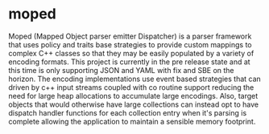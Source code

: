 # moped
Moped (Mapped Object parser emitter Dispatcher) is a parser framework that uses policy and traits base strategies to provide custom mappings to complex C++ classes so that they may be easily populated by a variety of encoding formats. This project is currently in the pre release state and at this time is only supporting JSON and YAML with fix and SBE on the horizon. The encoding implementations use event based strategies that can driven by c++ input streams coupled with co routine support reducing the need for large heap allocations to accumulate large encodings. Also, target objects that would otherwise have large collections can instead opt to have dispatch handler functions for each collection entry when it's parsing is complete allowing the application to maintain a sensible memory footprint. 
